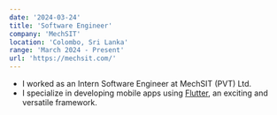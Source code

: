 ```yaml
---
date: '2024-03-24'
title: 'Software Engineer'
company: 'MechSIT'
location: 'Colombo, Sri Lanka'
range: 'March 2024 - Present'
url: 'https://mechsit.com/'
---
```


- I worked as an Intern Software Engineer at MechSIT (PVT) Ltd.
- I specialize in developing mobile apps using [Flutter](https://flutter.dev), an exciting and versatile framework.
